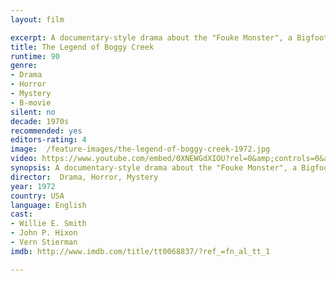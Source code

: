 ```yaml
---
layout: film

excerpt: A documentary-style drama about the "Fouke Monster", a Bigfoot-type creature that has been sighted in and around Fouke, Arkansas since the 1950s.
title: The Legend of Boggy Creek 
runtime: 90
genre: 
- Drama
- Horror
- Mystery 
- B-movie
silent: no
decade: 1970s
recommended: yes
editors-rating: 4
image:  /feature-images/the-legend-of-boggy-creek-1972.jpg
video: https://www.youtube.com/embed/0XNEWGdXIOU?rel=0&amp;controls=0&amp;showinfo=0
synopsis: A documentary-style drama about the "Fouke Monster", a Bigfoot-type creature that has been sighted in and around Fouke, Arkansas since the 1950s.
director:  Drama, Horror, Mystery 
year: 1972
country: USA
language: English
cast: 
- Willie E. Smith
- John P. Hixon
- Vern Stierman
imdb: http://www.imdb.com/title/tt0068837/?ref_=fn_al_tt_1

--- 
```

